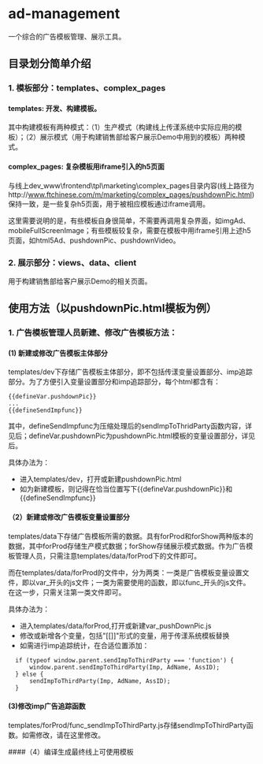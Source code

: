 # ad-management
一个综合的广告模板管理、展示工具。

## 目录划分简单介绍
### 1. 模板部分：templates、complex_pages
#### templates: 开发、构建模板。

其中构建模板有两种模式：（1）生产模式（构建线上传漾系统中实际应用的模板）；（2）展示模式（用于构建销售部给客户展示Demo中用到的模板）两种模式。

#### complex_pages: 复杂模板用iframe引入的h5页面
与线上dev_www\frontend\tpl\marketing\complex_pages目录内容(线上路径为http://www.ftchinese.com/m/marketing/complex_pages/pushdownPic.html)保持一致，是一些复杂h5页面，用于被相应模板通过iframe调用。

这里需要说明的是，有些模板自身很简单，不需要再调用复杂界面，如imgAd、mobileFullScreenImage；有些模板较复杂，需要在模板中用iframe引用上述h5页面，如html5Ad、pushdownPic、pushdownVideo。

### 2. 展示部分：views、data、client
用于构建销售部给客户展示Demo的相关页面。

## 使用方法（以pushdownPic.html模板为例）
### 1. 广告模板管理人员新建、修改广告模板方法：
#### (1) 新建或修改广告模板主体部分
templates/dev下存储广告模板主体部分，即不包括传漾变量设置部分、imp追踪部分。为了方便引入变量设置部分和imp追踪部分，每个html都含有：
```
{{defineVar.pushdownPic}}
...
{{defineSendImpfunc}}
```
其中，defineSendImpfunc为压缩处理后的sendImpToThridParty函数内容，详见后；defineVar.pushdownPic为pushdownPic.html模板的变量设置部分，详见后。

具体办法为：

- 进入templates/dev，打开或新建pushdownPic.html
- 如为新建模板，则记得在恰当位置写下{{defineVar.pushdownPic}}和{{defineSendImpfunc}}

#### （2）新建或修改广告模板变量设置部分
templates/data下存储广告模板所需的数据。具有forProd和forShow两种版本的数据，其中forProd存储生产模式数据；forShow存储展示模式数据。作为广告模板管理人员，只需注意templates/data/forProd下的文件即可。

而在templates/data/forProd的文件中，分为两类：一类是广告模板变量设置文件，即以var_开头的js文件；一类为需要使用的函数，即以func_开头的js文件。在这一步，只需关注第一类文件即可。

具体办法为：

- 进入templates/data/forProd,打开或新建var_pushDownPic.js
- 修改或新增各个变量，包括"[[]]"形式的变量，用于传漾系统模板替换
- 如需进行imp追踪统计，在合适位置添加：

```
  if (typeof window.parent.sendImpToThirdParty === 'function') {
      window.parent.sendImpToThirdParty(Imp, AdName, AssID);
  } else {
      sendImpToThirdParty(Imp, AdName, AssID);
  }
```
#### (3)修改imp广告追踪函数
templates/forProd/func_sendImpToThirdParty.js存储sendImpToThirdParty函数。如需修改，请在这里修改。

####（4）编译生成最终线上可使用模板
